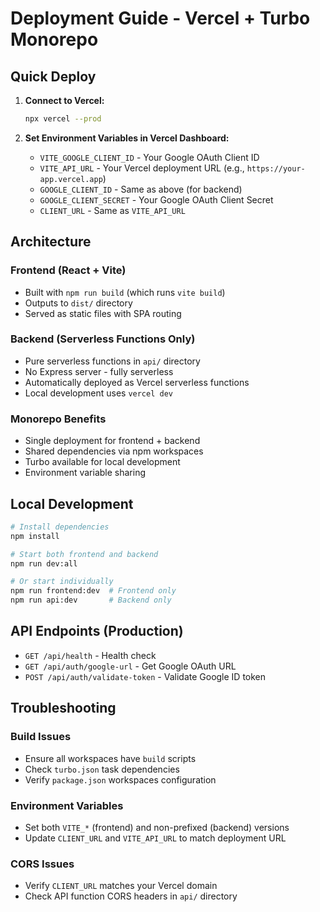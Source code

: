 # Deployment Guide - Vercel + Turbo Monorepo

## Quick Deploy

1. **Connect to Vercel:**
   ```bash
   npx vercel --prod
   ```

2. **Set Environment Variables in Vercel Dashboard:**
   - `VITE_GOOGLE_CLIENT_ID` - Your Google OAuth Client ID
   - `VITE_API_URL` - Your Vercel deployment URL (e.g., `https://your-app.vercel.app`)
   - `GOOGLE_CLIENT_ID` - Same as above (for backend)
   - `GOOGLE_CLIENT_SECRET` - Your Google OAuth Client Secret
   - `CLIENT_URL` - Same as `VITE_API_URL`

## Architecture

### Frontend (React + Vite)
- Built with `npm run build` (which runs `vite build`)
- Outputs to `dist/` directory
- Served as static files with SPA routing

### Backend (Serverless Functions Only)
- Pure serverless functions in `api/` directory
- No Express server - fully serverless
- Automatically deployed as Vercel serverless functions
- Local development uses `vercel dev`

### Monorepo Benefits
- Single deployment for frontend + backend
- Shared dependencies via npm workspaces
- Turbo available for local development
- Environment variable sharing

## Local Development

```bash
# Install dependencies
npm install

# Start both frontend and backend
npm run dev:all

# Or start individually
npm run frontend:dev  # Frontend only
npm run api:dev       # Backend only
```

## API Endpoints (Production)

- `GET /api/health` - Health check
- `GET /api/auth/google-url` - Get Google OAuth URL
- `POST /api/auth/validate-token` - Validate Google ID token

## Troubleshooting

### Build Issues
- Ensure all workspaces have `build` scripts
- Check `turbo.json` task dependencies
- Verify `package.json` workspaces configuration

### Environment Variables
- Set both `VITE_*` (frontend) and non-prefixed (backend) versions
- Update `CLIENT_URL` and `VITE_API_URL` to match deployment URL

### CORS Issues
- Verify `CLIENT_URL` matches your Vercel domain
- Check API function CORS headers in `api/` directory
